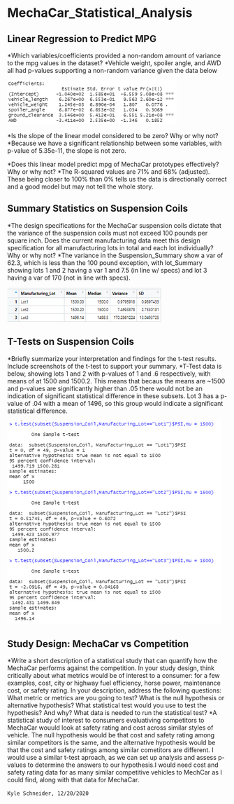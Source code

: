 # MechaCar_Statistical_Analysis

## Linear Regression to Predict MPG
*Which variables/coefficients provided a non-random amount of variance to the mpg values in the dataset?
     *Vehicle weight, spoiler angle, and AWD all had p-values supporting a non-random variance given the data below

![Deliverable1](deliverable1.PNG)

*Is the slope of the linear model considered to be zero? Why or why not?
     *Because we have a significant relationship between some variables, with p-value of 5.35e-11, the slope is not zero.

*Does this linear model predict mpg of MechaCar prototypes effectively? Why or why not?
     *The R-squared values are 71% and 68% (adjusted). These being closer to 100% than 0% tells us the data is directionally correct and a good model but may not tell the whole story.


## Summary Statistics on Suspension Coils
*The design specifications for the MechaCar suspension coils dictate that the variance of the suspension coils must not exceed 100 pounds per square inch. Does the current manufacturing data meet this design specification for all manufacturing lots in total and each lot individually? Why or why not?
     *The variance in the Suspension_Summary show a var of 62.3, which is less than the 100 pound exception, with lot_Summary showing lots 1 and 2 having a var 1 and 7.5 (in line w/ specs) and lot 3 having a var of 170 (not in line with specs).

![Deliverable2](deliverable2.PNG)

## T-Tests on Suspension Coils
*Briefly summarize your interpretation and findings for the t-test results. Include screenshots of the t-test to support your summary.
     *T-Test data is below, showing lots 1 and 2 with p-values of 1 and .6 respectively, with means of at 1500 and 1500.2. This means that becaus the means are ~1500 and p-values are significantly higher than .05 there would not be an indication of significant statistical difference in these subsets. Lot 3 has a p-value of .04 with a mean of 1496, so this group would indicate a significant statistical difference.
    
 ![Deliverable3](deliverable3.PNG)

## Study Design: MechaCar vs Competition
*Write a short description of a statistical study that can quantify how the MechaCar performs against the competition. In your study design, think critically about what metrics would be of interest to a consumer: for a few examples, cost, city or highway fuel efficiency, horse power, maintenance cost, or safety rating.
In your description, address the following questions:
What metric or metrics are you going to test?
What is the null hypothesis or alternative hypothesis?
What statistical test would you use to test the hypothesis? And why?
What data is needed to run the statistical test?
     *A statistical study of interest to consumers evaluativing competitors to MechaCar wouuld look at safety rating and cost across similar styles of vehicle. The null hypothesis would be that cost and safety rating among similar competitors is the same, and the alternative hypothesis would be that the cost and safety ratings among similar cometitors are different. I would use a similar t-test aproach, as we can set up analysis and assess p-values to determine the answers to our hypothesis.I would need cost and safety rating data for as many similar competitive vehicles to MechCar as I could find, along with that data for MechaCar.

```bash
Kyle Schneider, 12/20/2020
```

